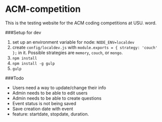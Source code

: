 ACM-competition
===============

This is the testing website for the ACM coding competitions at USU. word.

###Setup for dev

1. set up an environment variable for node: `NODE_ENV=localdev`
2. create `config/localdev.js` with `module.exports = { strategy: 'couch' };`
 in it. Possible strategies are `memory`, `couch`, or `mongo`.
3. `npm install`
4. `npm install -g gulp`
5. `gulp`

###Todo
 - Users need a way to update/change their info
 - Admin needs to be able to edit users
 - Admin needs to be able to create questions
 - Event status is not being saved
 - Save creation date with event
 - feature: startdate, stopdate, duration.

